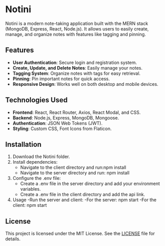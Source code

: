 # Notini

Notini is a modern note-taking application built with the MERN stack (MongoDB, Express, React, Node.js). It allows users to easily create, manage, and organize notes with features like tagging and pinning.

## Features

- **User Authentication**: Secure login and registration system.
- **Create, Update, and Delete Notes**: Easily manage your notes.
- **Tagging System**: Organize notes with tags for easy retrieval.
- **Pinning**: Pin important notes for quick access.
- **Responsive Design**: Works well on both desktop and mobile devices.

## Technologies Used

- **Frontend**: React, React Router, Axios, React Modal, and CSS.
- **Backend**: Node.js, Express, MongoDB, Mongoose.
- **Authentication**: JSON Web Tokens (JWT).
- **Styling**: Custom CSS, Font Icons from Flaticon.

## Installation

1. Download the Notini folder.
2. Install dependencies:
   - Navigate to the client directory and run:npm install
   - Navigate to the server directory and run: npm install
3. Configure the .env file:
   - Create a .env file in the server directory and add your environment variables.
   - Create a .env file in the client directory and add the api link.
4. Usage
   -Run the server and client:
   -For the server: npm start
   -For the client: npm start

## License
This project is licensed under the MIT License. See the [LICENSE](LICENSE) file for details.
